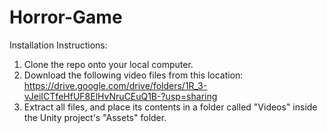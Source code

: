 # Horror-Game

Installation Instructions:

1. Clone the repo onto your local computer.
2. Download the following video files from this location: https://drive.google.com/drive/folders/1R_3-vJeiICTfeHfUF8ElHvNruCEuQ1B-?usp=sharing
3. Extract all files, and place its contents in a folder called "Videos" inside the Unity project's "Assets" folder.
